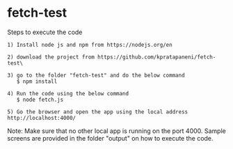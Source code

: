 # fetch-test
Steps to execute the code

	1) Install node js and npm from https://nodejs.org/en
	
	2) download the project from https://github.com/kpratapaneni/fetch-test\	
	
	3) go to the folder "fetch-test" and do the below command
	   $ npm install
	
	4) Run the code using the below command
	   $ node fetch.js
	
	5) Go the browser and open the app using the local address http://localhost:4000/


Note: Make sure that no other local app is running on the port 4000. Sample screens are provided in the folder "output" on how to execute the code.
